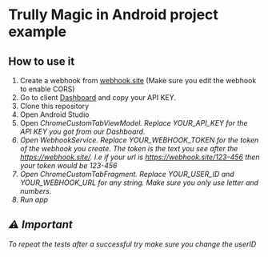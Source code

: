 # Trully Magic in Android project example

## How to use it

1. Create a webhook from [webhook.site](https://webhook.site) (Make sure you edit the webhook to enable CORS)
2. Go to client [Dashboard](https://sandboxapp.trully.ai) and copy your API KEY.
3. Clone this repository
4. Open Android Studio
5. Open <i>ChromeCustomTabViewModel<i>. Replace YOUR_API_KEY for the API KEY you got from our Dashboard.
6. Open <i>WebhookService<i>. Replace YOUR_WEBHOOK_TOKEN for the token of the webhook you create. The token is the text you see after the <i>https://webhook.site/</i>. I.e if your url is <i>https://webhook.site/123-456</i> then your token would be <i>123-456</i> 
7. Open <i>ChromeCustomTabFragment<i>. Replace YOUR_USER_ID and YOUR_WEBHOOK_URL for any string. Make sure you only use letter and numbers.
8. Run app

## ⚠️ Important
To repeat the tests after a successful try make sure you change the userID